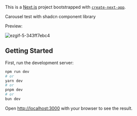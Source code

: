 This is a [Next.js](https://nextjs.org/) project bootstrapped with [`create-next-app`](https://github.com/vercel/next.js/tree/canary/packages/create-next-app).

Carousel test with shadcn component library

Preview:

![ezgif-5-343ff7ebc4](https://github.com/cark316/ShadCN-Carousel-Test/assets/134771426/25f8bb75-62bb-4be8-9126-d9f710cc60d4)

## Getting Started

First, run the development server:

```bash
npm run dev
# or
yarn dev
# or
pnpm dev
# or
bun dev
```

Open [http://localhost:3000](http://localhost:3000) with your browser to see the result.
